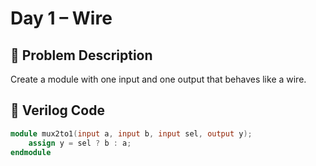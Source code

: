# Day 1 – Wire

## 🎯 Problem Description
Create a module with one input and one output that behaves like a wire.

## 📄 Verilog Code
```verilog
module mux2to1(input a, input b, input sel, output y);
    assign y = sel ? b : a;
endmodule


